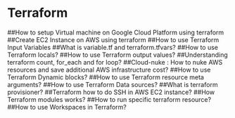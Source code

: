 # Terraform
##How to setup Virtual machine on Google Cloud Platform using terraform
##Create EC2 Instance on AWS using terraform
##How to use Terraform Input Variables
##What is variable.tf and terraform.tfvars?
##How to use Terraform locals?
##How to use Terraform output values?
##Understanding terraform count, for_each and for loop?
##Cloud-nuke : How to nuke AWS resources and save additional AWS infrastructure cost?
##How to use Terraform Dynamic blocks?
##How to use Terraform resource meta arguments?
##How to use Terraform Data sources?
##What is terraform provisioner?
##Terraform how to do SSH in AWS EC2 instance?
##How Terraform modules works?
##How to run specific terraform resource?
##How to use Workspaces in Terraform?
